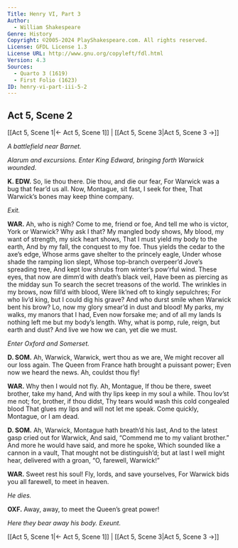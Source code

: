 ```yaml
---
Title: Henry VI, Part 3
Author: 
  - William Shakespeare
Genre: History
Copyright: ©2005-2024 PlayShakespeare.com. All rights reserved.
License: GFDL License 1.3
License URL: http://www.gnu.org/copyleft/fdl.html
Version: 4.3
Sources:
  - Quarto 3 (1619)
  - First Folio (1623)
ID: henry-vi-part-iii-5-2
---
```


## Act 5, Scene 2
[[Act 5, Scene 1|← Act 5, Scene 1]] | [[Act 5, Scene 3|Act 5, Scene 3 →]]

*A battlefield near Barnet.*

*Alarum and excursions. Enter King Edward, bringing forth Warwick wounded.*

**K. EDW.**
So, lie thou there. Die thou, and die our fear,
For Warwick was a bug that fear’d us all.
Now, Montague, sit fast, I seek for thee,
That Warwick’s bones may keep thine company.

*Exit.*

**WAR.**
Ah, who is nigh? Come to me, friend or foe,
And tell me who is victor, York or Warwick?
Why ask I that? My mangled body shows,
My blood, my want of strength, my sick heart shows,
That I must yield my body to the earth,
And by my fall, the conquest to my foe.
Thus yields the cedar to the axe’s edge,
Whose arms gave shelter to the princely eagle,
Under whose shade the ramping lion slept,
Whose top-branch overpeer’d Jove’s spreading tree,
And kept low shrubs from winter’s pow’rful wind.
These eyes, that now are dimm’d with death’s black veil,
Have been as piercing as the midday sun
To search the secret treasons of the world.
The wrinkles in my brows, now fill’d with blood,
Were lik’ned oft to kingly sepulchres;
For who liv’d king, but I could dig his grave?
And who durst smile when Warwick bent his brow?
Lo, now my glory smear’d in dust and blood!
My parks, my walks, my manors that I had,
Even now forsake me; and of all my lands
Is nothing left me but my body’s length.
Why, what is pomp, rule, reign, but earth and dust?
And live we how we can, yet die we must.

*Enter Oxford and Somerset.*

**D. SOM.**
Ah, Warwick, Warwick, wert thou as we are,
We might recover all our loss again.
The Queen from France hath brought a puissant power;
Even now we heard the news. Ah, couldst thou fly!

**WAR.**
Why then I would not fly. Ah, Montague,
If thou be there, sweet brother, take my hand,
And with thy lips keep in my soul a while.
Thou lov’st me not; for, brother, if thou didst,
Thy tears would wash this cold congealed blood
That glues my lips and will not let me speak.
Come quickly, Montague, or I am dead.

**D. SOM.**
Ah, Warwick, Montague hath breath’d his last,
And to the latest gasp cried out for Warwick,
And said, “Commend me to my valiant brother.”
And more he would have said, and more he spoke,
Which sounded like a cannon in a vault,
That mought not be distinguish’d; but at last
I well might hear, delivered with a groan,
“O, farewell, Warwick!”

**WAR.**
Sweet rest his soul! Fly, lords, and save yourselves,
For Warwick bids you all farewell, to meet in heaven.

*He dies.*

**OXF.**
Away, away, to meet the Queen’s great power!

*Here they bear away his body. Exeunt.*

[[Act 5, Scene 1|← Act 5, Scene 1]] | [[Act 5, Scene 3|Act 5, Scene 3 →]]